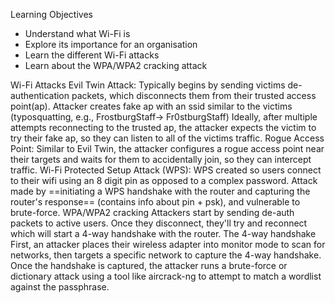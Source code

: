 Learning Objectives
- Understand what Wi-Fi is
- Explore its importance for an organisation
- Learn the different Wi-Fi attacks
- Learn about the WPA/WPA2 cracking attack

Wi-Fi Attacks
	Evil Twin Attack:
		Typically begins by sending victims de-authentication packets, which disconnects them from their trusted access point(ap). Attacker creates fake ap with an ssid similar to the victims (typosquatting, e.g., FrostburgStaff-> Fr0stburgStaff) Ideally, after multiple attempts reconnecting to the trusted ap, the attacker expects the victim to try their fake ap, so they can listen to all of the victims traffic. 
	Rogue Access Point:
		Similar to Evil Twin, the attacker configures a rogue access point near their targets and waits for them to accidentally join, so they can intercept traffic. 
	Wi-Fi Protected Setup Attack (WPS):
		WPS created so users connect to their wifi using an 8 digit pin as opposed to a complex password. Attack made by ==initiating a WPS handshake with the router and capturing the router's response== (contains info about pin + psk), and vulnerable to brute-force. 
WPA/WPA2 cracking
	Attackers start by sending de-auth packets to active users. Once they disconnect, they'll try and reconnect which will start a 4-way handshake with the router. 
	The 4-way handshake
		First, an attacker places their wireless adapter into monitor mode to scan for networks, then targets a specific network to capture the 4-way handshake. Once the handshake is captured, the attacker runs a brute-force or dictionary attack using a tool like aircrack-ng to attempt to match a wordlist against the passphrase.